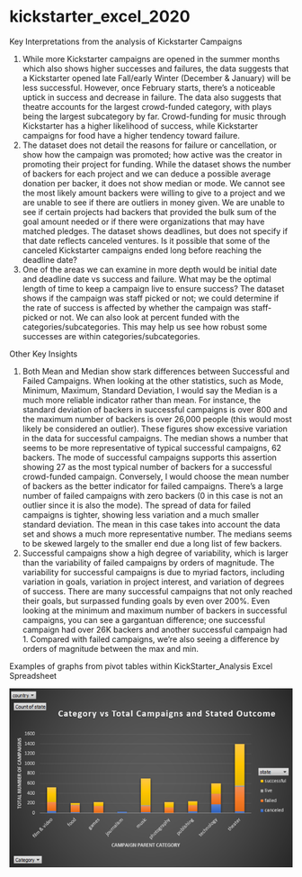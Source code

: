 ﻿# kickstarter_excel_2020
Key Interpretations from the analysis of Kickstarter Campaigns
1.	While more Kickstarter campaigns are opened in the summer months which also shows higher successes and failures, the data suggests that a Kickstarter opened late Fall/early Winter (December & January) will be less successful. However, once February starts, there’s a noticeable uptick in success and decrease in failure. The data also suggests that theatre accounts for the largest crowd-funded category, with plays being the largest subcategory by far. Crowd-funding for music through Kickstarter has a higher likelihood of success, while Kickstarter campaigns for food have a higher tendency toward failure.
2.	The dataset does not detail the reasons for failure or cancellation, or show how the campaign was promoted; how active was the creator in promoting their project for funding. While the dataset shows the number of backers for each project and we can deduce a possible average donation per backer, it does not show median or mode. We cannot see the most likely amount backers were willing to give to a project and we are unable to see if there are outliers in money given. We are unable to see if certain projects had backers that provided the bulk sum of the goal amount needed or if there were organizations that may have matched pledges. The dataset shows deadlines, but does not specify if that date reflects canceled ventures. Is it possible that some of the canceled Kickstarter campaigns ended long before reaching the deadline date?
3.	One of the areas we can examine in more depth would be initial date and deadline date vs success and failure. What may be the optimal length of time to keep a campaign live to ensure success? The dataset shows if the campaign was staff picked or not; we could determine if the rate of success is affected by whether the campaign was staff-picked or not. We can also look at percent funded with the categories/subcategories. This may help us see how robust some successes are within categories/subcategories.

Other Key Insights
1.	Both Mean and Median show stark differences between Successful and Failed Campaigns. When looking at the other statistics, such as Mode, Minimum, Maximum, Standard Deviation, I would say the Median is a much more reliable indicator rather than mean. For instance, the standard deviation of backers in successful campaigns is over 800 and the maximum number of backers is over 26,000 people (this would most likely be considered an outlier). These figures show excessive variation in the data for successful campaigns. The median shows a number that seems to be more representative of typical successful campaigns, 62 backers. The mode of successful campaigns supports this assertion showing 27 as the most typical number of backers for a successful crowd-funded campaign. Conversely, I would choose the mean number of backers as the better indicator for failed campaigns. There’s a large number of failed campaigns with zero backers (0 in this case is not an outlier since it is also the mode). The spread of data for failed campaigns is tighter, showing less variation and a much smaller standard deviation. The mean in this case takes into account the data set and shows a much more representative number. The medians seems to be skewed largely to the smaller end due a long list of few backers.
2.	Successful campaigns show a high degree of variability, which is larger than the variability of failed campaigns by orders of magnitude. The variability for successful campaigns is due to myriad factors, including variation in goals, variation in project interest, and variation of degrees of success. There are many successful campaigns that not only reached their goals, but surpassed funding goals by even over 200%. Even looking at the minimum and maximum number of backers in successful campaigns, you can see a gargantuan difference; one successful campaign had over 26K backers and another successful campaign had 1. Compared with failed campaigns, we’re also seeing a difference by orders of magnitude between the max and min. 

Examples of graphs from pivot tables within KickStarter_Analysis Excel Spreadsheet

![Project Outcome by Parent Category](visualizations/outcomes_ParentCategory.PNG)



